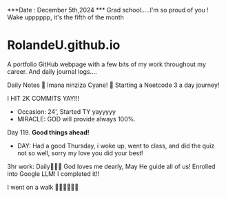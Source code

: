 ***Date : December 5th,2024 *** Grad school.....I'm so proud of you ! Wake upppppp, it's the fifth of the month
# RolandeU.github.io

A portfolio GitHub webpage with a few bits of my work throughout my career. And daily journal logs....

Daily Notes
💚 Imana ninziza Cyane! 
💚 Starting a Neetcode 3 a day journey!

I HIT 2K COMMITS YAY!!!

- Occasion: 24', Started TY yayyyyy
- MIRACLE: GOD will provide always 100%.

Day 119. **Good things ahead!** 
- DAY: Had a good Thursday, i woke up, went to class, and did the quiz not so well, sorry my love you did your best!



3hr work: Daily💚💚💚
God loves me dearly, May He guide all of  us!
Enrolled into Google LLM! I completed it!!

I went on a walk 💚💚💚💚💚💚

